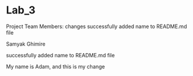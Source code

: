 # Lab_3
Project Team Members:
changes
successfully added name to README.md file

Samyak Ghimire

successfully added name to README.md file

My name is Adam, and this is my change

